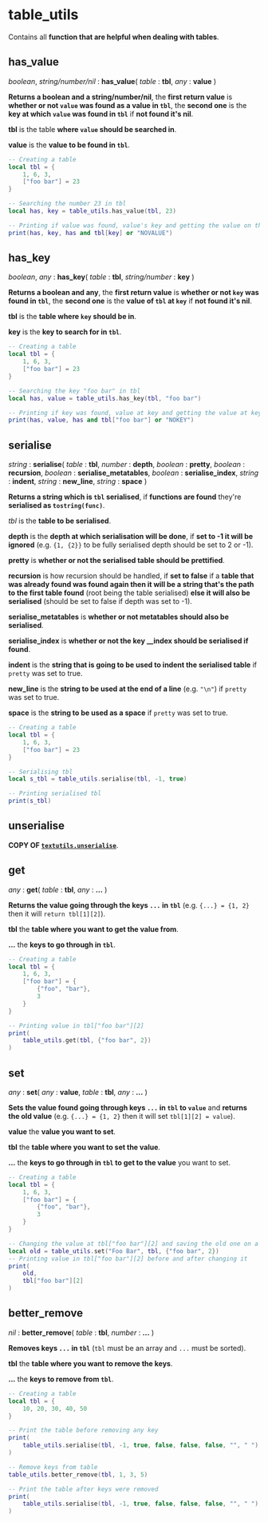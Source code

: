 
# table_utils

Contains all **function that are helpful when dealing with tables**.

## has_value

*boolean*, *string/number/nil* : **has_value**( *table* : **tbl**, *any* : **value** )

**Returns a boolean and a string/number/nil**, the **first return value** is **whether or not `value` was found as a value in `tbl`**, the **second one** is the **key at which `value` was found in `tbl`** if **not found it's nil**.

**tbl** is the table **where `value` should be searched in**.

**value** is the **value to be found in `tbl`**.

```lua
-- Creating a table
local tbl = {
    1, 6, 3,
    ["foo bar"] = 23
}

-- Searching the number 23 in tbl
local has, key = table_utils.has_value(tbl, 23)

-- Printing if value was found, value's key and getting the value on the found key
print(has, key, has and tbl[key] or "NOVALUE")
```

## has_key

*boolean*, *any* : **has_key**( *table* : **tbl**, *string/number* : **key** )

**Returns a boolean and any**, the **first return value** is **whether or not `key` was found in `tbl`**, the **second one** is the **value of `tbl` at `key`** if **not found it's nil**.

**tbl** is the **table where `key` should be in**.

**key** is the **key to search for in `tbl`**.

```lua
-- Creating a table
local tbl = {
    1, 6, 3,
    ["foo bar"] = 23
}

-- Searching the key "foo bar" in tbl
local has, value = table_utils.has_key(tbl, "foo bar")

-- Printing if key was found, value at key and getting the value at key found
print(has, value, has and tbl["foo bar"] or "NOKEY")
```

## serialise

*string* : **serialise**( *table* : **tbl**, *number* : **depth**, *boolean* : **pretty**, *boolean* : **recursion**, *boolean* : **serialise_metatables**, *boolean* : **serialise_index**, *string* : **indent**, *string* : **new_line**, *string* : **space** )

**Returns a string which is `tbl` serialised**, if **functions are found** they're **serialised as `tostring(func)`**.

*tbl* is the **table to be serialised**.

**depth** is the **depth at which serialisation will be done**, if **set to -1 it will be ignored** (e.g. `{1, {2}}` to be fully serialised depth should be set to 2 or -1).

**pretty** is **whether or not the serialised table should be prettified**.

**recursion** is how recursion should be handled, if **set to false** if a **table that was already found was found again then it will be a string that's the path to the first table found** (root being the table serialised) **else it will also be serialised** (should be set to false if depth was set to -1).

**serialise_metatables** is **whether or not metatables should also be serialised**.

**serialise_index** is **whether or not the key __index should be serialised if found**.

**indent** is the **string that is going to be used to indent the serialised table** if `pretty` was set to true.

**new_line** is the **string to be used at the end of a line** (e.g. `"\n"`) if `pretty` was set to true.

**space** is the **string to be used as a space** if `pretty` was set to true.

```lua
-- Creating a table
local tbl = {
    1, 6, 3,
    ["foo bar"] = 23
}

-- Serialising tbl
local s_tbl = table_utils.serialise(tbl, -1, true)

-- Printing serialised tbl
print(s_tbl)
```

## unserialise

**COPY OF [`textutils.unserialise`](https://computercraft.info/wiki/Textutils.unserialize)**.

## get

*any* : **get**( *table* : **tbl**, *any* : **...** )

**Returns the value going through the keys `...` in `tbl`** (e.g. `{...} = {1, 2}` then it will `return tbl[1][2]`).

**tbl** the **table where you want to get the value from**.

**...** the **keys to go through in `tbl`**.

```lua
-- Creating a table
local tbl = {
    1, 6, 3,
    ["foo bar"] = {
        {"foo", "bar"},
        3
    }
}

-- Printing value in tbl["foo bar"][2]
print(
    table_utils.get(tbl, {"foo bar", 2})
)
```

## set

*any* : **set**( *any* : **value**, *table* : **tbl**, *any* : **...** )

**Sets the value found going through keys `...` in `tbl` to `value`** and **returns the old value** (e.g. `{...} = {1, 2}` then it will set `tbl[1][2] = value`).

**value** the **value you want to set**.

**tbl** the **table where you want to set the value**.

**...** the **keys to go through in `tbl` to get to the value** you want to set.

```lua
-- Creating a table
local tbl = {
    1, 6, 3,
    ["foo bar"] = {
        {"foo", "bar"},
        3
    }
}

-- Changing the value at tbl["foo bar"][2] and saving the old one on a variable
local old = table_utils.set("Foo Bar", tbl, {"foo bar", 2})
-- Printing value in tbl["foo bar"][2] before and after changing it
print(
    old,
    tbl["foo bar"][2]
)
```

## better_remove

*nil* : **better_remove**( *table* : **tbl**, *number* : **...** )

**Removes keys `...` in `tbl`** (`tbl` must be an array and `...` must be sorted).

**tbl** the **table where you want to remove the keys**.

**...** the **keys to remove from `tbl`**.

```lua
-- Creating a table
local tbl = {
    10, 20, 30, 40, 50
}

-- Print the table before removing any key
print(
    table_utils.serialise(tbl, -1, true, false, false, false, "", " ")
)

-- Remove keys from table
table_utils.better_remove(tbl, 1, 3, 5)

-- Print the table after keys were removed
print(
    table_utils.serialise(tbl, -1, true, false, false, false, "", " ")
)
```
